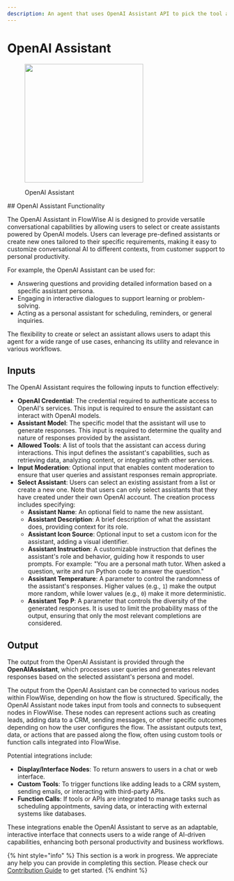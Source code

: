 ```yaml
---
description: An agent that uses OpenAI Assistant API to pick the tool and args to call.
---
```


# OpenAI Assistant

<figure><img src="../../../../.gitbook/assets/image (1) (1) (1) (1) (1) (1) (1) (1) (1) (1) (1).png" alt="" width="272"><figcaption><p>OpenAI Assistant</p></figcaption></figure>
## OpenAI Assistant Functionality

The OpenAI Assistant in FlowWise AI is designed to provide versatile conversational capabilities by allowing users to select or create assistants powered by OpenAI models. Users can leverage pre-defined assistants or create new ones tailored to their specific requirements, making it easy to customize conversational AI to different contexts, from customer support to personal productivity.

For example, the OpenAI Assistant can be used for:

- Answering questions and providing detailed information based on a specific assistant persona.
- Engaging in interactive dialogues to support learning or problem-solving.
- Acting as a personal assistant for scheduling, reminders, or general inquiries.

The flexibility to create or select an assistant allows users to adapt this agent for a wide range of use cases, enhancing its utility and relevance in various workflows.

## Inputs

The OpenAI Assistant requires the following inputs to function effectively:

- **OpenAI Credential**: The credential required to authenticate access to OpenAI's services. This input is required to ensure the assistant can interact with OpenAI models.
- **Assistant Model**: The specific model that the assistant will use to generate responses. This input is required to determine the quality and nature of responses provided by the assistant.
- **Allowed Tools**: A list of tools that the assistant can access during interactions. This input defines the assistant's capabilities, such as retrieving data, analyzing content, or integrating with other services.
- **Input Moderation**: Optional input that enables content moderation to ensure that user queries and assistant responses remain appropriate.
- **Select Assistant**: Users can select an existing assistant from a list or create a new one. Note that users can only select assistants that they have created under their own OpenAI account. The creation process includes specifying:
  - **Assistant Name**: An optional field to name the new assistant.
  - **Assistant Description**: A brief description of what the assistant does, providing context for its role.
  - **Assistant Icon Source**: Optional input to set a custom icon for the assistant, adding a visual identifier.
  - **Assistant Instruction**: A customizable instruction that defines the assistant's role and behavior, guiding how it responds to user prompts. For example: "You are a personal math tutor. When asked a question, write and run Python code to answer the question."
  - **Assistant Temperature**: A parameter to control the randomness of the assistant's responses. Higher values (e.g., `1`) make the output more random, while lower values (e.g., `0`) make it more deterministic.
  - **Assistant Top P**: A parameter that controls the diversity of the generated responses. It is used to limit the probability mass of the output, ensuring that only the most relevant completions are considered.

## Output

The output from the OpenAI Assistant is provided through the **OpenAIAssistant**, which processes user queries and generates relevant responses based on the selected assistant's persona and model.

The output from the OpenAI Assistant can be connected to various nodes within FlowWise, depending on how the flow is structured. Specifically, the OpenAI Assistant node takes input from tools and connects to subsequent nodes in FlowWise. These nodes can represent actions such as creating leads, adding data to a CRM, sending messages, or other specific outcomes depending on how the user configures the flow. The assistant outputs text, data, or actions that are passed along the flow, often using custom tools or function calls integrated into FlowWise.

Potential integrations include:

- **Display/Interface Nodes**: To return answers to users in a chat or web interface.
- **Custom Tools**: To trigger functions like adding leads to a CRM system, sending emails, or interacting with third-party APIs.
- **Function Calls**: If tools or APIs are integrated to manage tasks such as scheduling appointments, saving data, or interacting with external systems like databases.

These integrations enable the OpenAI Assistant to serve as an adaptable, interactive interface that connects users to a wide range of AI-driven capabilities, enhancing both personal productivity and business workflows.

{% hint style="info" %}
This section is a work in progress. We appreciate any help you can provide in completing this section. Please check our [Contribution Guide](../../../../contributing/) to get started.
{% endhint %}
